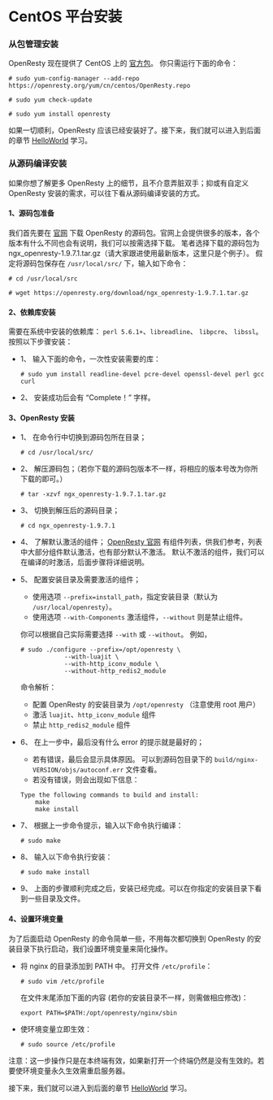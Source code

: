 # CentOS 平台安装

### 从包管理安装

OpenResty 现在提供了 CentOS 上的 [官方包](http://openresty.org/cn/linux-packages.html)。
你只需运行下面的命令：

```shell
# sudo yum-config-manager --add-repo https://openresty.org/yum/cn/centos/OpenResty.repo

# sudo yum check-update

# sudo yum install openresty
```

如果一切顺利，OpenResty 应该已经安装好了。接下来，我们就可以进入到后面的章节 [HelloWorld](helloworld.md) 学习。

### 从源码编译安装
如果你想了解更多 OpenResty 上的细节，且不介意弄脏双手；抑或有自定义 OpenResty 安装的需求，可以往下看从源码编译安装的方式。

#### 1、源码包准备

我们首先要在 [官网](http://openresty.org/) 下载 OpenResty 的源码包。官网上会提供很多的版本，各个版本有什么不同也会有说明，我们可以按需选择下载。
笔者选择下载的源码包为 ngx_openresty-1.9.7.1.tar.gz（请大家跟进使用最新版本，这里只是个例子）。
假定将源码包保存在 `/usr/local/src/` 下，输入如下命令：
```shell
# cd /usr/local/src

# wget https://openresty.org/download/ngx_openresty-1.9.7.1.tar.gz
```


#### 2、依赖库安装

需要在系统中安装的依赖库： `perl 5.6.1+`、`libreadline`、 `libpcre`、 `libssl`。
按照以下步骤安装：

- 1、 输入下面的命令，一次性安装需要的库：
    ```shell
    # sudo yum install readline-devel pcre-devel openssl-devel perl gcc curl
    ```
- 2、 安装成功后会有 “Complete！” 字样。

#### 3、OpenResty 安装

- 1、 在命令行中切换到源码包所在目录；
    ```shell
    # cd /usr/local/src/
    ```
- 2、 解压源码包；（若你下载的源码包版本不一样，将相应的版本号改为你所下载的即可。）
    ```shell
    # tar -xzvf ngx_openresty-1.9.7.1.tar.gz
    ```
- 3、 切换到解压后的源码目录；
    ```shell
    # cd ngx_openresty-1.9.7.1
    ```
- 4、 了解默认激活的组件；
    [OpenResty 官网](http://openresty.org/) 有组件列表，供我们参考，列表中大部分组件默认激活，也有部分默认不激活。
    默认不激活的组件，我们可以在编译的时激活，后面步骤将详细说明。
- 5、 配置安装目录及需要激活的组件；
    - 使用选项 `--prefix=install_path`，指定安装目录（默认为 `/usr/local/openresty`）。
    - 使用选项 `--with-Components` 激活组件，`--without` 则是禁止组件。

    你可以根据自己实际需要选择 `--with` 或 `--without`。 例如，

    ```shell
    # sudo ./configure --prefix=/opt/openresty \
                --with-luajit \
                --with-http_iconv_module \
                --without-http_redis2_module
    ```
    命令解析：
    - 配置 OpenResty 的安装目录为 `/opt/openresty` （注意使用 root 用户）
    - 激活 `luajit`、`http_iconv_module` 组件
    - 禁止 `http_redis2_module` 组件

- 6、 在上一步中，最后没有什么 error 的提示就是最好的；
    - 若有错误，最后会显示具体原因。
    可以到源码包目录下的 `build/nginx-VERSION/objs/autoconf.err` 文件查看。
    - 若没有错误，则会出现如下信息：

    ```shell
    Type the following commands to build and install:
        make
        make install
    ```

- 7、 根据上一步命令提示，输入以下命令执行编译：
    ```shell
    # sudo make
    ```
- 8、 输入以下命令执行安装：
    ```shell
    # sudo make install
    ```
- 9、 上面的步骤顺利完成之后，安装已经完成。可以在你指定的安装目录下看到一些目录及文件。

#### 4、设置环境变量

为了后面启动 OpenResty 的命令简单一些，不用每次都切换到 OpenResty 的安装目录下执行启动，我们设置环境变量来简化操作。
- 将 nginx 的目录添加到 PATH 中。
    打开文件 `/etc/profile`：
    ```shell
    # sudo vim /etc/profile
    ```

    在文件末尾添加下面的内容 (若你的安装目录不一样，则需做相应修改)：
    ```shell
    export PATH=$PATH:/opt/openresty/nginx/sbin
    ```
- 使环境变量立即生效：
    ```shell
    # sudo source /etc/profile
    ```

注意：这一步操作只是在本终端有效，如果新打开一个终端仍然是没有生效的。若要使环境变量永久生效需重启服务器。

接下来，我们就可以进入到后面的章节 [HelloWorld](helloworld.md) 学习。
